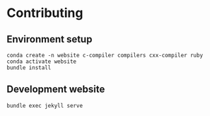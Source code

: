 # Contributing

## Environment setup

```shell
conda create -n website c-compiler compilers cxx-compiler ruby
conda activate website
bundle install
```

## Development website

```shell
bundle exec jekyll serve
```

